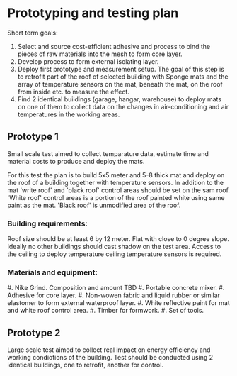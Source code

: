 # Prototyping and testing plan

Short term goals:
1. Select and source cost-efficient adhesive and process to bind the pieces of raw materials into the mesh to form core layer.
2.	Develop process to form external isolating layer.
3.	Deploy first prototype and measurement setup. The goal of this step is to retrofit part of the roof of selected building with Sponge mats and the array of temperature sensors on the mat, beneath the mat, on the roof from inside etc. to measure the effect.
4.	Find 2 identical buildings (garage, hangar, warehouse) to deploy mats on one of them to collect data on the changes in air-conditioning and air temperatures in the working areas.


## Prototype 1
Small scale test aimed to collect temparature data, estimate time and material costs to produce and deploy the mats.

For this test the plan is to build 5x5 meter and 5-8 thick mat and deploy on the roof of a building together with temperature sensors. In addition to the mat 'write roof' and 'black roof' control areas should be set on the sam roof. 'White roof' control areas is a portion of the roof painted white using same paint as the mat. 'Black roof' is unmodified area of the roof.

### Building requirements:
Roof size should be at least 6 by 12 meter. Flat with close to 0 degree slope. Ideally no other buildings should cast shadow on the test area. Access to the ceiling to deploy temperature ceiling temperature sensors is required.

### Materials and equipment:
#. Nike Grind. Composition and amount TBD
#. Portable concrete mixer.
#. Adhesive for core layer.
#. Non-wowen fabric and liquid rubber or similar elastomer to form external waterproof layer.
#. White reflective paint for mat and white roof control area.
#. Timber for formwork.
#. Set of tools.

## Prototype 2

Large scale test aimed to collect real impact on energy efficiency and working condiotions of the building. Test should be conducted using 2 identical buildings, one to retrofit, another for control.

